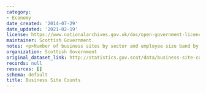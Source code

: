 ```yaml
---
category:
- Economy
date_created: '2014-07-29'
date_updated: '2021-02-19'
license: https://www.nationalarchives.gov.uk/doc/open-government-licence/version/3/
maintainer: Scottish Government
notes: <p>Number of business sites by sector and employee size band by SIC 2007.</p>
organization: Scottish Government
original_dataset_link: http://statistics.gov.scot/data/business-site-counts
records: null
resources: []
schema: default
title: Business Site Counts
---
```

